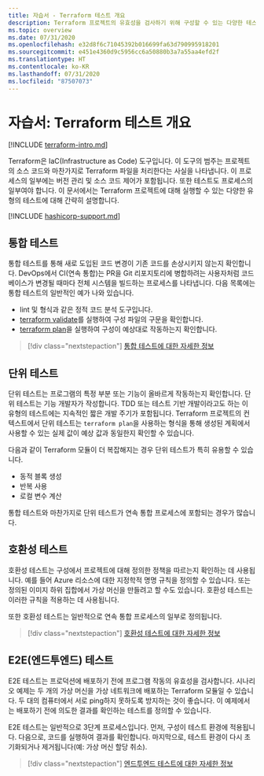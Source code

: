 ```yaml
---
title: 자습서 - Terraform 테스트 개요
description: Terraform 프로젝트의 유효성을 검사하기 위해 구성할 수 있는 다양한 테스트 옵션에 대해 알아봅니다.
ms.topic: overview
ms.date: 07/31/2020
ms.openlocfilehash: e32d8f6c71045392b016699fa63d790995918201
ms.sourcegitcommit: e451e4360d9c5956cc6a50880b3a7a55aa4efd2f
ms.translationtype: HT
ms.contentlocale: ko-KR
ms.lasthandoff: 07/31/2020
ms.locfileid: "87507073"
---
```

# <a name="tutorial-terraform-testing-overview"></a>자습서: Terraform 테스트 개요

[!INCLUDE [terraform-intro.md](includes/terraform-intro.md)]

Terraform은 IaC(Infrastructure as Code) 도구입니다. 이 도구의 범주는 프로젝트의 소스 코드와 마찬가지로 Terraform 파일을 처리한다는 사실을 나타냅니다. 이 프로세스의 일부에는 버전 관리 및 소스 코드 제어가 포함됩니다. 또한 테스트도 프로세스의 일부여야 합니다. 이 문서에서는 Terraform 프로젝트에 대해 실행할 수 있는 다양한 유형의 테스트에 대해 간략히 설명합니다.

[!INCLUDE [hashicorp-support.md](includes/hashicorp-support.md)]

## <a name="integration-testing"></a>통합 테스트

통합 테스트를 통해 새로 도입된 코드 변경이 기존 코드를 손상시키지 않는지 확인합니다. DevOps에서 CI(연속 통합)는 PR을 Git 리포지토리에 병합하려는 사용자처럼 코드베이스가 변경될 때마다 전체 시스템을 빌드하는 프로세스를 나타냅니다. 다음 목록에는 통합 테스트의 일반적인 예가 나와 있습니다.

- lint 및 형식과 같은 정적 코드 분석 도구입니다.
- [terraform validate](https://www.terraform.io/docs/commands/validate.html)를 실행하여 구성 파일의 구문을 확인합니다.
- [terraform plan](https://www.terraform.io/docs/commands/validate.html)을 실행하여 구성이 예상대로 작동하는지 확인합니다.

> [!div class="nextstepaction"]
> [통합 테스트에 대한 자세한 정보](best-practices-integration-testing.md)

## <a name="unit-testing"></a>단위 테스트

단위 테스트는 프로그램의 특정 부분 또는 기능이 올바르게 작동하는지 확인합니다. 단위 테스트는 기능 개발자가 작성합니다. TDD 또는 테스트 기반 개발이라고도 하는 이 유형의 테스트에는 지속적인 짧은 개발 주기가 포함됩니다. Terraform 프로젝트의 컨텍스트에서 단위 테스트는 `terraform plan`을 사용하는 형식을 통해 생성된 계획에서 사용할 수 있는 실제 값이 예상 값과 동일한지 확인할 수 있습니다. 

다음과 같이 Terraform 모듈이 더 복잡해지는 경우 단위 테스트가 특히 유용할 수 있습니다.

- 동적 블록 생성
- 반복 사용
- 로컬 변수 계산

통합 테스트와 마찬가지로 단위 테스트가 연속 통합 프로세스에 포함되는 경우가 많습니다.

## <a name="compliance-testing"></a>호환성 테스트

호환성 테스트는 구성에서 프로젝트에 대해 정의한 정책을 따르는지 확인하는 데 사용됩니다. 예를 들어 Azure 리소스에 대한 지정학적 명명 규칙을 정의할 수 있습니다. 또는 정의된 이미지 하위 집합에서 가상 머신을 만들려고 할 수도 있습니다. 호환성 테스트는 이러한 규칙을 적용하는 데 사용됩니다.

또한 호환성 테스트는 일반적으로 연속 통합 프로세스의 일부로 정의됩니다.

> [!div class="nextstepaction"]
> [호환성 테스트에 대한 자세한 정보](best-practices-compliance-testing.md)

## <a name="end-to-end-e2e-testing"></a>E2E(엔드투엔드) 테스트

E2E 테스트는 프로덕션에 배포하기 전에 프로그램 작동의 유효성을 검사합니다. 시나리오 예제는 두 개의 가상 머신을 가상 네트워크에 배포하는 Terraform 모듈일 수 있습니다. 두 대의 컴퓨터에서 서로 ping하지 못하도록 방지하는 것이 좋습니다. 이 예제에서는 배포하기 전에 의도한 결과를 확인하는 테스트를 정의할 수 있습니다.

E2E 테스트는 일반적으로 3단계 프로세스입니다. 먼저, 구성이 테스트 환경에 적용됩니다. 다음으로, 코드를 실행하여 결과를 확인합니다. 마지막으로, 테스트 환경이 다시 초기화되거나 제거됩니다(예: 가상 머신 할당 취소).

> [!div class="nextstepaction"]
> [엔드투엔드 테스트에 대한 자세한 정보](best-practices-end-to-end-testing.md)